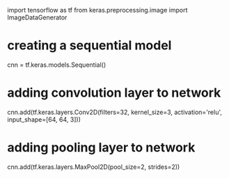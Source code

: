 import tensorflow as tf
from keras.preprocessing.image import ImageDataGenerator

# creating a sequential model
cnn = tf.keras.models.Sequential()

# adding convolution layer to network
cnn.add(tf.keras.layers.Conv2D(filters=32, kernel_size=3, activation='relu', input_shape=[64, 64, 3]))

# adding pooling layer to network
cnn.add(tf.keras.layers.MaxPool2D(pool_size=2, strides=2))
